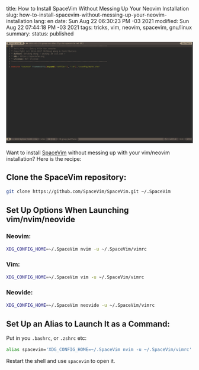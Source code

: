 title: How to Install SpaceVim Without Messing Up Your Neovim Installation
slug: how-to-install-spacevim-without-messing-up-your-neovim-installation
lang: en
date: Sun Aug 22 06:30:23 PM -03 2021
modified: Sun Aug 22 07:44:18 PM -03 2021
tags: tricks, vim, neovim, spacevim, gnu/linux
summary: 
status: published

![SpaceVim Screencast](images/80607963-b704d300-8a68-11ea-99c4-5b5bd653cb24.gif)

Want to install [SpaceVim](https://github.com/SpaceVim/SpaceVim) without
messing up with your vim/neovim installation? Here is the recipe:

## Clone the SpaceVim repository:

``` {.bash .hljs}
git clone https://github.com/SpaceVim/SpaceVim.git ~/.SpaceVim
```

## Set Up Options When Launching vim/nvim/neovide

### Neovim:

``` {.bash .hljs}
XDG_CONFIG_HOME=~/.SpaceVim nvim -u ~/.SpaceVim/vimrc
```

### Vim:

``` {.bash .hljs}
XDG_CONFIG_HOME=~/.SpaceVim vim -u ~/.SpaceVim/vimrc
```

### Neovide:

``` {.bash .hljs}
XDG_CONFIG_HOME=~/.SpaceVim neovide -u ~/.SpaceVim/vimrc
```

## Set Up an Alias to Launch It as a Command:

Put in you `.bashrc`, or `.zshrc` etc:

``` {.bash .hljs}
alias spacevim='XDG_CONFIG_HOME=~/.SpaceVim nvim -u ~/.SpaceVim/vimrc'
```

Restart the shell and use `spacevim` to open it.
